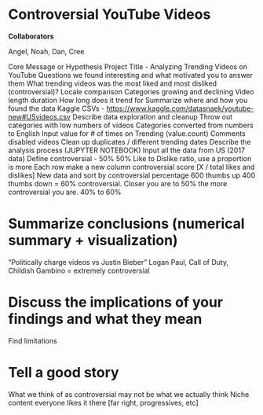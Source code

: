 # Controversial YouTube Videos

**Collaborators**

Angel, Noah, Dan, Cree

Core Message or Hypothesis
Project Title - Analyzing Trending Videos on YouTube
Questions we found interesting and what motivated you to answer them
What trending videos was the most liked and most disliked (controversial)?
Locale comparison
Categories growing and declining
Video length duration
How long does it trend for
Summarize where and how you found the data 
Kaggle CSVs - https://www.kaggle.com/datasnaek/youtube-new#USvideos.csv
Describe data exploration and cleanup 
Throw out categories with low numbers of videos
Categories converted from numbers to English
Input value for # of times on Trending (value.count)
Comments disabled videos
Clean up duplicates / different trending dates
Describe the analysis process (JUPYTER NOTEBOOK)
Input all the data from US (2017 data)
Define controversial - 50% 50% Like to Dislike ratio, use a proportion is more 
Each row make a new column controversial score [X / total likes and dislikes]
New data and sort by controversial percentage 600 thumbs up 400 thumbs down = 60% controversial. Closer you are to 50% the more controversial you are. 40% to 60%

# Summarize conclusions (numerical summary + visualization)
“Politically charge videos vs Justin Bieber”
Logan Paul, Call of Duty, Childish Gambino = extremely controversial

# Discuss the implications of your findings and what they mean
Find limitations

# Tell a good story
What we think of as controversial may not be what we actually think 
Niche content everyone likes it there [far right, progressives, etc]
